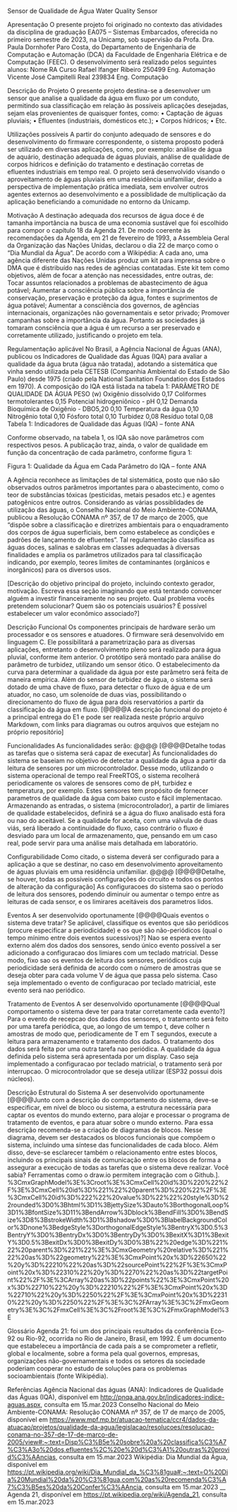 Sensor de Qualidade de Água
Water Quality Sensor

Apresentação
O presente projeto foi originado no contexto das atividades da disciplina de graduação EA075 – Sistemas Embarcados, oferecida no primeiro semestre de 2023, na Unicamp, sob supervisão da Profa. Dra. Paula Dornhofer Paro Costa, do Departamento de Engenharia de Computação e Automação (DCA) da Faculdade de Engenharia Elétrica e de Computação (FEEC).
O desenvolvimento será realizado pelos seguintes alunos:
Nome	RA	Curso
Rafael Ifanger Ribeiro	250499	Eng. Automação
Vicente José Campitelli Real	239834	Eng. Computação

Descrição do Projeto
O presente projeto destina-se a desenvolver um sensor que analise a qualidade da água em fluxo por um conduto, permitindo sua classificação em relação às possíveis aplicações desejadas, sejam elas provenientes de quaisquer fontes, como:
•	Captação de águas pluviais;
•	Efluentes (industriais, domésticos etc.);
•	Corpos hídricos;
•	Etc.

Utilizações possíveis
A partir do conjunto adequado de sensores e do desenvolvimento do firmware correspondente, o sistema proposto poderá ser utilizado em diversas aplicações, como, por exemplo: análise de água de aquário, destinação adequada de águas pluviais, análise de qualidade de corpos hídricos e definição do tratamento e destinação corretas de efluentes industriais em tempo real.
O projeto será desenvolvido visando o aproveitamento de águas pluviais em uma residência unifamiliar, devido a perspectiva de implementação prática imediata, sem envolver outros agentes externos ao desenvolvimento e a possiblidade de multiplicação da aplicação beneficiando a comunidade no entorno da Unicamp.

Motivação
A destinação adequada dos recursos de água doce é de tamanha importância na busca de uma economia sustável que foi escolhido para compor o capítulo 18 da Agenda 21. De modo coerente às recomendações da Agenda, em 21 de fevereiro de 1993, a Assembleia Geral da Organização das Nações Unidas, declarou o dia 22 de março como o “Dia Mundial da Água”. De acordo com a Wikipédia:
A cada ano, uma agência diferente das Nações Unidas produz um kit para imprensa sobre o DMA que é distribuído nas redes de agências contatadas. Este kit tem como objetivos, além de focar a atenção nas necessidades, entre outras, de:
Tocar assuntos relacionados a problemas de abastecimento de água potável;
Aumentar a consciência pública sobre a importância de conservação, preservação e proteção da água, fontes e suprimentos de água potável;
Aumentar a consciência dos governos, de agências internacionais, organizações não governamentais e setor privado;
Promover campanhas sobre a importância da água.
Portanto as sociedades já tomaram consciência que a água é um recurso a ser preservado e corretamente utilizado, justificando o projeto em tela.

Regulamentação aplicável
No Brasil, a Agência Nacional de Águas (ANA), publicou os Indicadores de Qualidade das Águas (IQA) para avaliar a qualidade da água bruta (água não tratada), adotando a sistemática que vinha sendo utilizada pela CETESB (Companhia Ambiental do Estado de São Paulo) desde 1975 (criado pela National Sanitation Foundation dos Estados em 1970). A composição do IQA está listada na tabela 1:
PARÂMETRO DE QUALIDADE DA ÁGUA	PESO (w)
Oxigênio dissolvido
0,17
Coliformes termotolerantes
0,15
Potencial hidrogeniônico - pH
0,12
Demanda Bioquímica de Oxigênio - DBO5,20
0,10
Temperatura da água
0,10
Nitrogênio total
0,10
Fósforo total
0,10
Turbidez
0,08
Resíduo total
0,08
Tabela 1: Indicadores de Qualidade das Águas (IQA) – fonte ANA

Conforme observado, na tabela 1, os IQA são nove parâmetros com respectivos pesos.
A publicação traz, ainda, o valor de qualidade em função da concentração de cada parâmetro, conforme figura 1:
 
Figura 1: Qualidade da Água em Cada Parâmetro do IQA – fonte ANA

A Agência reconhece as limitações de tal sistemática, posto que não são observados outros parâmetros importantes para o abastecimento, como o teor de substâncias tóxicas (pesticidas, metais pesados etc.) e agentes patogênicos entre outros.
Considerando as várias possiblidades de utilização das águas, o Conselho Nacional do Meio Ambiente-CONAMA, publicou a Resolução CONAMA nº 357, de 17 de março de 2005, que “dispõe sobre a classificação e diretrizes ambientais para o enquadramento dos corpos de água superficiais, bem como estabelece as condições e padrões de lançamento de efluentes”. Tal regulamentação classifica as águas doces, salinas e salobras em classes adequadas à diversas finalidades e amplia os parâmetros utilizados para tal classificação indicando, por exemplo, teores limites de contaminantes (orgânicos e inorgânicos) para os diversos usos.

[Descrição do objetivo principal do projeto, incluindo contexto gerador, motivação. Escreva essa seção imaginando que está tentando convencer alguém a investir financeiramente no seu projeto. Qual problema vocês pretendem solucionar? Quem são os potenciais usuários? É possível estabelecer um valor econômico associado?]

Descrição Funcional
Os componentes principais de hardware serão um processador e os sensores e atuadores.
O firmware será desenvolvido em linguagem C. Ele possibilitará a parametrização para as diversas aplicações, entretanto o desenvolvimento pleno será realizado para água pluvial, conforme item anterior.
O protótipo será montado para análise do parâmetro de turbidez, utilizando um sensor ótico. O estabelecimento da curva para determinar a qualidade da água por este parâmetro será feita de maneira empírica.
Além do sensor de turbidez de água, o sistema será dotado de uma chave de fluxo, para detectar o fluxo de água e de um atuador, no caso, um solenoíde de duas vias, possibilitando o direcionamento do fluxo de água para dois reservatórios a partir da classificação da água em fluxo. 
[@@@@A descrição funcional do projeto é a principal entrega do E1 e pode ser realizada neste próprio arquivo Markdown, com links para diagramas ou outros arquivos que estejam no próprio repositório]


Funcionalidades
As funcionalidades serão:  @@@@ 
[@@@@Detalhe todas as tarefas que o sistema será capaz de executar]
As funcionalidades do sistema se baseiam no objetivo de detectar a qualidade da água a partir da leitura de sensores por um microcontrolador. Desse modo, utilizando o sistema operacional de tempo real FreeRTOS, o sistema recolherá periodicamente os valores de sensores como de pH, turbidez e temperatura, por exemplo. Estes sensores tem propósito de fornecer parametros de qualidade da água com baixo custo e fácil implementacao. Armazenando as entradas, o sistema (microcontrolador), a partir de limiares de qualidade estabelecidos, definirá se a água do fluxo analisado está fora ou nao do aceitável. Se a qualidade for aceita, com uma válvula de duas viás, será liberado a continuidade do fluxo, caso contrário o fluxo é desviado para um local de armazenamento, que, pensando em um caso real, pode servir para uma análise mais detalhada em laboratório.

Configurabilidade
Como citado, o sistema deverá ser configurado para a aplicação a que se destinar, no caso em desenvolvimento aproveitamento de águas pluviais em uma residência unifamiliar. @@@@
[@@@@Detalhe, se houver, todas as possíveis configurações do circuito e todos os pontos de alteração da configuração]
As configuracoes do sistema sao o período de leitura dos sensores, podendo diminuir ou aumentar o tempo entre as leituras de cada sensor, e os limirares aceitáveis dos parametros lidos.

Eventos
A ser desenvolvido oportunamente 
[@@@@Quais eventos o sistema deve tratar? Se aplicável, classifique os eventos que são periódicos (procure especificar a periodicidade) e os que são não-periódicos (qual o tempo mínimo entre dois eventos sucessivos)?]
Nao se espera evento externo além dos dados dos sensores, sendo único evento possível a ser adicionado a configuracao dos limiares com um teclado matricial. Desse modo, fixo sao os eventos de leitura dos sensores, periódicos cuja periodicidade será definida de acordo com o número de amostras que se deseja obter para cada volume V de água que passa pelo sistema. Caso seja implementado o evento de configuracao por teclado matricial, este evento será nao periódico.

Tratamento de Eventos
A ser desenvolvido oportunamente 
[@@@@Qual comportamento o sistema deve ter para tratar corretamente cada evento?]
Para o evento de recepcao dos dados dos sensores, o tratamento será feito por uma tarefa periódica, que, ao longo de um tempo t, deve colher n amostras de modo que, periodicamente de T em T segundos, execute a leitura para armazenamento e tratamento dos dados. O tratamento dos dados será feita por uma outra tarefa nao periódica.
A qualidade da água definida pelo sistema será apresentada por um display.
Caso seja implementado a configuracao por teclado matricial, o tratamento será por interrupcao.
O microcontrolador que se deseja utilizar (ESP32 possui dois núcleos).

Descrição Estrutural do Sistema
A ser desenvolvido oportunamente 
[@@@@Junto com a descrição do comportamento do sistema, deve-se especificar, em nível de bloco ou sistema, a estrutura necessária para captar os eventos do mundo externo, para alojar e processar o programa de tratamento de eventos, e para atuar sobre o mundo externo.
Para essa descrição recomenda-se a criação de diagramas de blocos. Nesse diagrama, devem ser destacados os blocos funcionais que compõem o sistema, incluindo uma síntese das funcionalidades de cada bloco. Além disso, deve-se esclarecer também o relacionamento entre estes blocos, incluindo os principais sinais de comunicação entre os blocos de forma a assegurar a execução de todas as tarefas que o sistema deve realizar.
Você sabia? Ferramentas como o draw.io permitem integração com o Github.].
%3CmxGraphModel%3E%3Croot%3E%3CmxCell%20id%3D%220%22%2F%3E%3CmxCell%20id%3D%221%22%20parent%3D%220%22%2F%3E%3CmxCell%20id%3D%222%22%20value%3D%22%22%20style%3D%22rounded%3D0%3Bhtml%3D1%3BjettySize%3Dauto%3BorthogonalLoop%3D1%3BfontSize%3D11%3BendArrow%3Dblock%3BendFill%3D0%3BendSize%3D8%3BstrokeWidth%3D1%3Bshadow%3D0%3BlabelBackgroundColor%3Dnone%3BedgeStyle%3DorthogonalEdgeStyle%3BentryX%3D0.5%3BentryY%3D0%3BentryDx%3D0%3BentryDy%3D0%3BexitX%3D1%3BexitY%3D0.5%3BexitDx%3D0%3BexitDy%3D0%3B%22%20edge%3D%221%22%20parent%3D%221%22%3E%3CmxGeometry%20relative%3D%221%22%20as%3D%22geometry%22%3E%3CmxPoint%20x%3D%22650%22%20y%3D%22210%22%20as%3D%22sourcePoint%22%2F%3E%3CmxPoint%20x%3D%22310%22%20y%3D%2270%22%20as%3D%22targetPoint%22%2F%3E%3CArray%20as%3D%22points%22%3E%3CmxPoint%20x%3D%22710%22%20y%3D%22210%22%2F%3E%3CmxPoint%20x%3D%22710%22%20y%3D%2250%22%2F%3E%3CmxPoint%20x%3D%22310%22%20y%3D%2250%22%2F%3E%3C%2FArray%3E%3C%2FmxGeometry%3E%3C%2FmxCell%3E%3C%2Froot%3E%3C%2FmxGraphModel%3E

Glossário
Agenda 21: foi um dos principais resultados da conferência Eco-92 ou Rio-92, ocorrida no Rio de Janeiro, Brasil, em 1992. É um documento que estabeleceu a importância de cada país a se comprometer a refletir, global e localmente, sobre a forma pela qual governos, empresas, organizações não-governamentais e todos os setores da sociedade poderiam cooperar no estudo de soluções para os problemas socioambientais (fonte Wikipédia).

Referências
Agência Nacional das águas (ANA): Indicadores de Qualidade das Águas (IQA), disponível em http://pnqa.ana.gov.br/indicadores-indice-aguas.aspx, consulta em 15.mar.2023
Conselho Nacional do Meio Ambiente-CONAMA: Resolução CONAMA nº 357, de 17 de março de 2005, disponível em https://www.mpf.mp.br/atuacao-tematica/ccr4/dados-da-atuacao/projetos/qualidade-da-agua/legislacao/resolucoes/resolucao-conama-no-357-de-17-de-marco-de-2005/view#:~:text=Disp%C3%B5e%20sobre%20a%20classifica%C3%A7%C3%A3o%20dos,efluentes%2C%20e%20d%C3%A1%20outras%20provid%C3%AAncias, consulta em 15.mar.2023
Wikipédia: Dia Mundial da Água, disponível em https://pt.wikipedia.org/wiki/Dia_Mundial_da_%C3%81gua#:~:text=O%20Dia%20Mundial%20da%20%C3%81gua,com%20as%20recomenda%C3%A7%C3%B5es%20da%20Confer%C3%AAncia, consulta em 15.mar.2023
__ Agenda 21, disponível em https://pt.wikipedia.org/wiki/Agenda_21, consulta em 15.mar.2023
